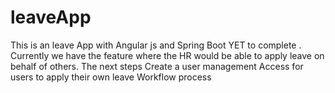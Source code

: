 # leaveApp
This is an leave App with Angular js and Spring Boot
 YET to complete .
 Currently we have the feature where the HR would be able to apply leave on behalf of others. 
 The next steps
          Create a user management 
          Access for users to apply their own leave 
          Workflow process
